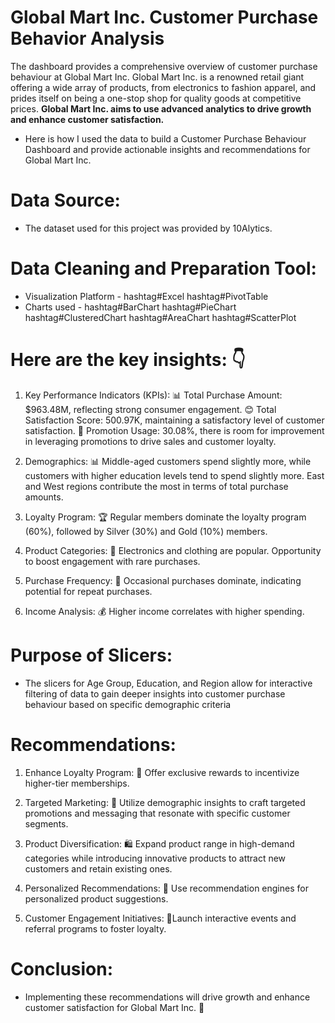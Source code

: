 # Global Mart Inc. Customer Purchase Behavior Analysis
The dashboard provides a comprehensive overview of customer purchase behaviour at Global Mart Inc.
Global Mart Inc. is a renowned retail giant offering a wide array of products, from electronics to fashion apparel, and prides itself on being a one-stop shop for quality goods at competitive prices. **Global Mart Inc. aims to use advanced analytics to drive growth and enhance customer satisfaction.**

- Here is how I used the data to build a Customer Purchase Behaviour Dashboard and provide actionable insights and recommendations for Global Mart Inc.

# Data Source:
- The dataset used for this project was provided by 10Alytics.

# Data Cleaning and Preparation Tool:
- Visualization Platform - hashtag#Excel hashtag#PivotTable
- Charts used - hashtag#BarChart hashtag#PieChart hashtag#ClusteredChart hashtag#AreaChart hashtag#ScatterPlot

# Here are the key insights: 👇 

1. Key Performance Indicators (KPIs):
📊 Total Purchase Amount: $963.48M, reflecting strong consumer engagement.
😊 Total Satisfaction Score: 500.97K, maintaining a satisfactory level of customer satisfaction.
🎉 Promotion Usage: 30.08%, there is room for improvement in leveraging promotions to drive sales and customer loyalty.

2. Demographics: 
📊 Middle-aged customers spend slightly more, while customers with higher education levels tend to spend slightly more. East and West regions contribute the most in terms of total purchase amounts.

3. Loyalty Program: 
🏆 Regular members dominate the loyalty program (60%), followed by Silver (30%) and Gold (10%) members.

4. Product Categories: 
🛒 Electronics and clothing are popular. Opportunity to boost engagement with rare purchases.

5. Purchase Frequency: 
🔄 Occasional purchases dominate, indicating potential for repeat purchases.

6. Income Analysis: 
💰 Higher income correlates with higher spending.

# Purpose of Slicers:
- The slicers for Age Group, Education, and Region allow for interactive filtering of data to gain deeper insights into customer purchase behaviour based on specific demographic criteria


# Recommendations:
1. Enhance Loyalty Program:
🎁 Offer exclusive rewards to incentivize higher-tier memberships.

2. Targeted Marketing:
🎯 Utilize demographic insights to craft targeted promotions and messaging that resonate with specific customer segments.

3. Product Diversification:
🛍️ Expand product range in high-demand categories while introducing innovative products to attract new customers and retain existing ones.

4. Personalized Recommendations:
🤝 Use recommendation engines for personalized product suggestions.

5. Customer Engagement Initiatives:
🌟Launch interactive events and referral programs to foster loyalty.

# Conclusion:
- Implementing these recommendations will drive growth and enhance customer satisfaction for Global Mart Inc. 🚀
